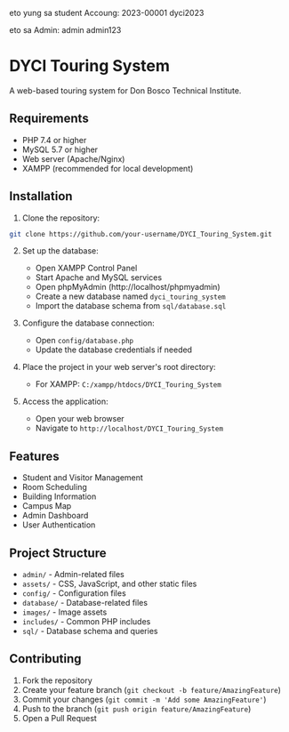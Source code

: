 eto yung sa student Accoung:
2023-00001
dyci2023

eto sa Admin:
admin
admin123


# DYCI Touring System

A web-based touring system for Don Bosco Technical Institute.

## Requirements

- PHP 7.4 or higher
- MySQL 5.7 or higher
- Web server (Apache/Nginx)
- XAMPP (recommended for local development)

## Installation

1. Clone the repository:
```bash
git clone https://github.com/your-username/DYCI_Touring_System.git
```

2. Set up the database:
   - Open XAMPP Control Panel
   - Start Apache and MySQL services
   - Open phpMyAdmin (http://localhost/phpmyadmin)
   - Create a new database named `dyci_touring_system`
   - Import the database schema from `sql/database.sql`

3. Configure the database connection:
   - Open `config/database.php`
   - Update the database credentials if needed

4. Place the project in your web server's root directory:
   - For XAMPP: `C:/xampp/htdocs/DYCI_Touring_System`

5. Access the application:
   - Open your web browser
   - Navigate to `http://localhost/DYCI_Touring_System`

## Features

- Student and Visitor Management
- Room Scheduling
- Building Information
- Campus Map
- Admin Dashboard
- User Authentication

## Project Structure

- `admin/` - Admin-related files
- `assets/` - CSS, JavaScript, and other static files
- `config/` - Configuration files
- `database/` - Database-related files
- `images/` - Image assets
- `includes/` - Common PHP includes
- `sql/` - Database schema and queries

## Contributing

1. Fork the repository
2. Create your feature branch (`git checkout -b feature/AmazingFeature`)
3. Commit your changes (`git commit -m 'Add some AmazingFeature'`)
4. Push to the branch (`git push origin feature/AmazingFeature`)
5. Open a Pull Request

